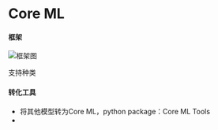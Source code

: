 # Core ML

#### 框架

![框架图](https://docs-assets.developer.apple.com/published/8905e2c376/rendered2x-1636573848.png)

支持种类



#### 转化工具

* 将其他模型转为Core ML，python package：Core ML Tools
* 